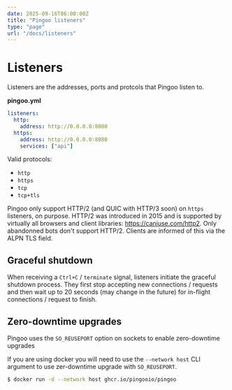 ```yaml
---
date: 2025-09-16T06:00:00Z
title: "Pingoo listeners"
type: "page"
url: "/docs/listeners"
---
```


# Listeners

Listeners are the addresses, ports and protcols that Pingoo listen to.

**pingoo.yml**
```yml
listeners:
  http:
    address: http://0.0.0.0:8080
  https:
    address: http://0.0.0.0:8080
    services: ["api"]
```

Valid protocols:
- `http`
- `https`
- `tcp`
- `tcp+tls`

Pingoo only support HTTP/2 (and QUIC with HTTP/3 soon) on `https` listeners, on purpose. HTTP/2 was introduced in 2015 and is supported by virtually all browsers and client libraries: https://caniuse.com/http2. Only abandonned bots don't support HTTP/2. Clients are informed of this via the ALPN TLS field.

## Graceful shutdown

When receiving a `Ctrl+C` / `terminate` signal, listeners initiate the graceful shutdown process. They first stop accepting new connections / requests and then wait up to 20 seconds (may change in the future) for in-flight connections / request to finish.

## Zero-downtime upgrades

Pingoo uses the `SO_REUSEPORT` option on sockets to enable zero-downtime upgrades

If you are using docker you will need to use the `--network host` CLI argument to use zer-downtime upgrade with `SO_REUSEPORT`.

```bash
$ docker run -d --network host ghcr.io/pingooio/pingoo
```
